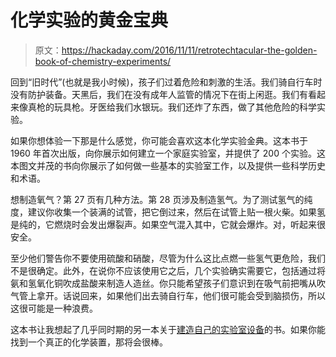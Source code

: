 # 化学实验的黄金宝典

> 原文：<https://hackaday.com/2016/11/11/retrotechtacular-the-golden-book-of-chemistry-experiments/>

回到“旧时代”(也就是我小时候)，孩子们过着危险和刺激的生活。我们骑自行车时没有防护装备。天黑后，我们在没有成年人监管的情况下在街上闲逛。我们有看起来像真枪的玩具枪。牙医给我们水银玩。我们还炸了东西，做了其他危险的科学实验。

如果你想体验一下那是什么感觉，你可能会喜欢这本化学实验金典。这本书于 1960 年首次出版，向你展示如何建立一个家庭实验室，并提供了 200 个实验。这本图文并茂的书向你展示了如何做一些基本的实验室工作，以及提供一些科学历史和术语。

想制造氧气？第 27 页有几种方法。第 28 页涉及制造氢气。为了测试氢气的纯度，建议你收集一个装满的试管，把它倒过来，然后在试管上贴一根火柴。如果氢是纯的，它燃烧时会发出爆裂声。如果空气混入其中，它就会爆炸。对，听起来很安全。

至少他们警告你不要使用硫酸和硝酸，尽管为什么这比点燃一些氢气更危险，我们不是很确定。此外，在说你不应该使用它之后，几个实验确实需要它，包括通过将氨和氢氧化铜吹成盐酸来制造人造丝。你只能希望孩子们意识到在吸气前把嘴从吹气管上拿开。话说回来，如果他们出去骑自行车，他们很可能会受到脑损伤，所以这很可能是一种浪费。

这本书让我想起了几乎同时期的另一本关于[建造自己的实验室设备](https://hackaday.com/2016/07/29/books-you-should-read-the-annotated-build-it-yourself-science-laboratory/)的书。如果你能找到一个真正的化学装置，那将会很棒。